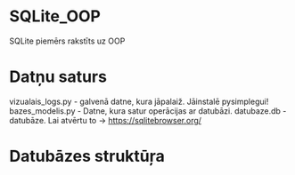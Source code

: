 # SQLite_OOP
SQLite piemērs rakstīts uz OOP
# Datņu saturs
vizualais_logs.py - galvenā datne, kura jāpalaiž. Jāinstalē pysimplegui!
bazes_modelis.py - Datne, kura satur operācijas ar datubāzi.
datubaze.db - datubāze. Lai atvērtu to -> https://sqlitebrowser.org/
# Datubāzes struktūŗa

